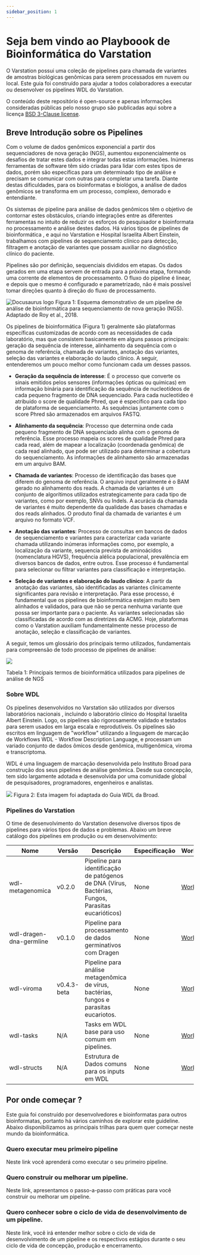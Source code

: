 ```yaml
---
sidebar_position: 1
---
```


# Seja bem vindo ao Playboook de Bioinformática do Varstation

O Varstation possui uma coleção de pipelines para chamada de variantes de amostras biológicas genômicas para serem processados em nuvem ou local. Este guia foi construído para ajudar a todos colaboradores
a executar ou desenvolver os pipelines WDL do Varstation.

O conteúdo deste repositório é open-source e apenas informações consideradas públicas pelo nosso grupo são publicadas aqui sobre a licença  [BSD 3-Clause license](https://github.com/Varstation/bioinfo-playbook).


## Breve Introdução sobre os Pipelines

Com o volume de dados genômicos exponencial a partir dos sequenciadores de nova geração (NGS), aumentou exponencialmente os desafios de tratar estes dados e integrar todas estas informações. Inúmeras ferramentas
de software têm sido criadas para lidar com estes tipos de dados, porém são específicas para um determinado tipo de análise e precisam se comunicar com outras para completar uma tarefa. Diante destas dificuldades,
para os bioinformatas e biológos, a análise de dados genômicos se transforma em um processo, complexo, demorado e entendiante.

Os sistemas de pipeline para análise de dados genômicos têm o objetivo de contornar estes obstáculos, criando integrações entre as diferentes ferramentas no intuito de reduzir os esforços do pesquisador e bioinformata
no processamento e análise destes dados.  Há vários tipos de pipelines de bioinformática , e aqui no Varstation e Hospital Israelita Albert Einstein, trabalhamos com pipelines de sequenciamento clínico para detecção,
filtragem e anotação de variantes que possam auxiliar no diagnóstico clínico do paciente.

Pipelines são por definição, sequenciais divididos em etapas. Os dados gerados em uma etapa servem de entrada para a próxima etapa, formando uma corrente de elementos de processamento. O fluxo do pipeline é linear, e depois
que o mesmo é configurado e parametrizado, não é mais possível tomar direções quanto à direção do fluxo de processamento.

![Docusaurus logo](/img/pipeline_bioinfo.png)
Figura 1: Esquema demonstrativo de um pipeline de análise de bioinformática para sequenciamento de nova geração (NGS). Adaptado de Roy et al., 2018.


Os pipelines de bioinformática (Figura 1) geralmente são plataformas específicas customizadas de acordo com as necessidades de cada laboratório, mas que consistem basicamente em alguns passos principais: geração da sequência de interesse, alinhamento da sequência com o genoma de referência, chamada de variantes, anotação das variantes, seleção das variantes e elaboração do laudo clínico. A seguir, entenderemos um pouco melhor como funcionam cada um desses passos.

- **Geração da sequência de interesse**: É o processo que converte os sinais emitidos pelos sensores (informações ópticas ou químicas) em informação binária para identificação da sequência de nucleotídeos de cada pequeno fragmento de DNA sequenciado. Para cada nucleotídeo é atribuído o score de qualidade Phred, que é específico para cada tipo de plataforma de sequenciamento. As sequências juntamente com o score Phred são armazenados em arquivos FASTQ.

- **Alinhamento da sequência**: Processo que determina onde cada pequeno fragmento de DNA sequenciado alinha com o genoma de referência. Esse processo mapeia os scores de qualidade Phred para cada read, além de mapear a localização (coordenada genômica) de cada read alinhado, que pode ser utilizado para determinar a cobertura do sequenciamento. As informações de alinhamento são armazenadas em um arquivo BAM.

- **Chamada de variantes**: Processo de identificação das bases que diferem do genoma de referência. O arquivo input geralmente é o BAM gerado no alinhamento dos reads. A chamada de variantes é um conjunto de algorítimos utilizados estrategicamente para cada tipo de variantes, como por exemplo, SNVs ou Indels. A acurácia da chamada de variantes é muito dependente da qualidade das bases chamadas e dos reads alinhados. O produto final da chamada de variantes é um arquivo no formato VCF.

- **Anotação das variantes**: Processo de consultas em bancos de dados de sequenciamento e variantes para caracterizar cada variante chamada utilizando inúmeras informações como, por exemplo, a localização da variante, sequencia prevista de aminoácidos (nomenclatura HGVS), frequência alélica populacional, prevalência em diversos bancos de dados, entre outros. Esse processo é fundamental para selecionar ou filtrar variantes para classificação e interpretação.

- **Seleção de variantes e elaboração do laudo clínico**: A partir da anotação das variantes, são identificadas as variantes clinicamente significantes para revisão e interpretação. Para esse processo, é fundamental que os pipelines de bioinformática estejam muito bem alinhados e validados, para que não se perca nenhuma variante que possa ser importante para o paciente. As variantes selecionadas são classificadas de acordo com as diretrizes da ACMG. Hoje, plataformas como o Varstation auxiliam fundamentalmente nesse processo de anotação, seleção e classificação de variantes.


A seguir, temos um glossário dos principais termo utilizados, fundamentais para compreensão de todo processo de pipelines de análise:

![](/img/Glossario_bioinfo.png)

Tabela 1: Principais termos de bioinformática utilizados para pipelines de análise de NGS



### Sobre WDL

Os pipelines desenvolvidos no Varstation são utilizados por diversos laboratórios nacionais , incluindo o laboratório clínico do Hospital Israelita Albert Einstein.  Logo, os pipelines são rigorosamente validado e testados para serem usados em larga escala e reprodutíveis.  Os pipelines são escritos em linguagem de "workflow" utilizando a linguagem de marcação de Workflows WDL - Workflow Description Language, e processam um variado conjunto de dados ômicos desde genômica, multigenômica, viroma e transcriptoma.


WDL é uma linguagem de marcação desenvolvida pelo Instituto Broad para construção dos seus pipelines de análise genômica. Desde sua concepção, tem sido largamente adotada e desenvolvida por uma comunidade global de pesquisadores, programadores, engenheiros e analistas.

![](/img/WDL_example.png)
Figura 2: Esta imagem foi adaptada do Guia WDL da Broad.

### Pipelines do Varstation

O time de desenvolvimento do Varstation desenvolve diversos tipos de pipelines para vários tipos de dados e problemas. Abaixo um breve catálogo dos pipelines em produção ou em desenvolvimento:

Nome                          | Versão         | Descrição                                                                                                                                           | Especificação                                                                                         | Workflow                                                                                                                       | Status                                                                                                              |
| ----------------------------- | --------------- | ----------------------------------------------------------------------------------------------------------------------------------------------------- | ----------------------------------------------------------------------------------------------------- | ------------------------------------------------------------------------------------------------------------------------------ | ------------------------------------------------------------------------------------------------------------------- |
| wdl-metagenomica              | v0.2.0         | Pipeline para identificação de patógenos de DNA (Vírus, Bactérias, Fungos, Parasitas eucarióticos)                                                                                                            | None             | [Workflow](./workflows/qc/quality-check-standard.wdl)    | ![In Production](https://img.shields.io/static/v1?label=Status&message=Production&color=green&style=flat-square)    |
| wdl-dragen-dna-germline         | v0.1.0             | Pipeline para processamento de dados germinativos com Dragen                            | None                                                                                                  | [Workflow](./workflows/rnaseq/rnaseq-star-db-build.wdl)                                                                        | ![In Development](https://img.shields.io/static/v1?label=Status&message=Development&color=red&style=flat-square)    |
| wdl-viroma         | v0.4.3-beta           | Pipeline para análise metagenômica de vírus, bactérias, fungos e parasitas eucariotos.   |None   |[Workflow](./workflows/rnaseq/rnaseq-star-db-build.wdl)                                                                        | ![In Production](https://img.shields.io/static/v1?label=Status&message=Production&color=green&style=flat-square)   |
| wdl-tasks         | N/A           | Tasks em WDL base para uso comum em pipelines.   |None   |[Workflow](./workflows/rnaseq/rnaseq-star-db-build.wdl)                                                                        |![In Development](https://img.shields.io/static/v1?label=Status&message=Development&color=red&style=flat-square)    |
| wdl-structs         | N/A           | Estrutura de Dados comuns para os inputs em WDL   |None   |[Workflow](./workflows/rnaseq/rnaseq-star-db-build.wdl)                                                                        |![In Development](https://img.shields.io/static/v1?label=Status&message=Development&color=red&style=flat-square)    |


## Por onde começar ?

Este guia foi construído por desenvolvedores e bioinformatas para outros bioinformatas, portanto há vários caminhos de explorar este guideline. Abaixo disponibilizamos as principais trilhas para quem quer começar neste mundo da bioinformática.
### Quero executar meu primeiro pipeline

Neste link você aprenderá como executar o seu primeiro pipeline.
### Quero construir ou melhorar um pipeline.

Neste link, apresentamos o passo-a-passo com práticas para você construir ou melhorar um pipeline.

### Quero conhecer sobre o ciclo de vida de desenvolvimento de um pipeline.

Neste link, você irá entender melhor sobre o ciclo de vida de desenvolvimento de um pipeline e os respectivos estágios durante o seu ciclo de vida de concepção, produção e encerramento.